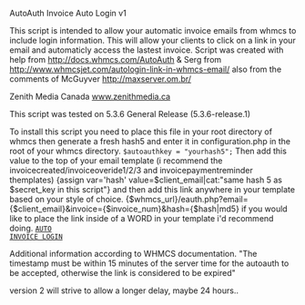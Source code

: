 AutoAuth Invoice Auto Login v1

This script is intended to allow your automatic invoice emails from whmcs to include login information.
This will allow your clients to click on a link in your email and automaticly access the lastest invoice.
Script was created with help from http://docs.whmcs.com/AutoAuth & Serg from http://www.whmcsjet.com/autologin-link-in-whmcs-email/ also from the comments of McGuyver http://maxserver.om.br/


Zenith Media Canada
www.zenithmedia.ca

This script was tested on 5.3.6 General Release (5.3.6-release.1)

To install this script you need to place this file in your root directory of whmcs
then generate a fresh hash5 and enter it in configuration.php in the root of your whmcs directory.
<code>$autoauthkey = "yourhash5";</code>
Then add this value to the top of your email template (i recommend the invoicecreated/invoiceoveride1/2/3 and invoicepaymentreminder themplates)
{assign var='hash' value=$client_email|cat:"same hash 5 as $secret_key in this script"}
and then add this link anywhere in your template based on your style of choice.
{$whmcs_url}/eauth.php?email={$client_email}&invoice={$invoice_num}&hash={$hash|md5}
if you would like to place the link inside of a WORD in your template i'd recommend doing.
<code><a href="yourdomain.com/eauth.php?email={$client_email}&invoice={$invoice_num}&hash={$hash|md5}">AUTO INVOICE LOGIN</a></code>

Additional information according to WHMCS documentation.
"The timestamp must be within 15 minutes of the server time for the autoauth to be accepted, otherwise the link is considered to be expired"

version 2 will strive to allow a longer delay, maybe 24 hours..
